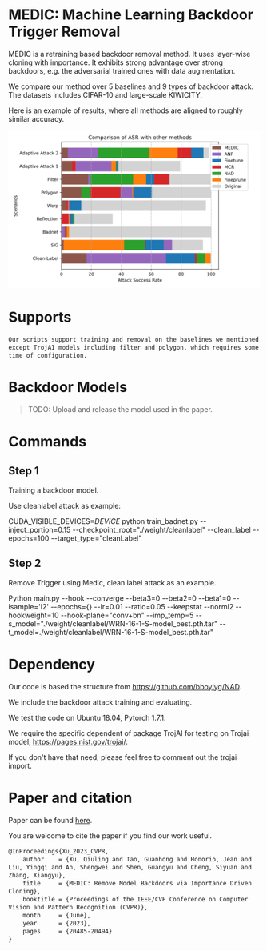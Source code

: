 # MEDIC: Machine Learning Backdoor Trigger Removal

MEDIC is a retraining based backdoor removal method. It uses layer-wise cloning with importance. It exhibits strong advantage over strong backdoors, e.g. the adversarial trained ones with data augmentation.

We compare our method over 5 baselines and 9 types of backdoor attack. The datasets includes CIFAR-10 and large-scale KIWICITY.

Here is an example of results, where all methods are aligned to roughly similar accuracy.

![Comparison of ASR](./ASR.png)

# Supports
    Our scripts support training and removal on the baselines we mentioned except TrojAI models including filter and polygon, which requires some time of configuration.

# Backdoor Models

> TODO: Upload and release the model used in the paper.

# Commands

## Step 1

Training a backdoor model. 

Use cleanlabel attack as example:

CUDA_VISIBLE_DEVICES=$DEVICE$ python train_badnet.py --inject_portion=0.15 --checkpoint_root="./weight/cleanlabel" --clean_label  --epochs=100 --target_type="cleanLabel"

## Step 2 

Remove Trigger using Medic, clean label attack as an example.

Python main.py --hook  --converge --beta3=0 --beta2=0 --beta1=0 --isample='l2' --epochs={} --lr=0.01  --ratio=0.05 --keepstat --norml2 --hookweight=10  --hook-plane="conv+bn" --imp_temp=5 --s_model="./weight/cleanlabel/WRN-16-1-S-model_best.pth.tar" --t_model=./weight/cleanlabel/WRN-16-1-S-model_best.pth.tar"

# Dependency

Our code is based the structure from https://github.com/bboylyg/NAD.

We include the backdoor attack training and evaluating.

We test the code on Ubuntu 18.04, Pytorch 1.7.1.

We require the specific dependent of package TrojAI for testing on Trojai model, https://pages.nist.gov/trojai/.

If you don't have that need, please feel free to comment out the trojai import.

# Paper and citation

Paper can be found [here](https://openaccess.thecvf.com/content/CVPR2023/html/Xu_MEDIC_Remove_Model_Backdoors_via_Importance_Driven_Cloning_CVPR_2023_paper.html).

You are welcome to cite the paper if you find our work useful.
```
@InProceedings{Xu_2023_CVPR,
    author    = {Xu, Qiuling and Tao, Guanhong and Honorio, Jean and Liu, Yingqi and An, Shengwei and Shen, Guangyu and Cheng, Siyuan and Zhang, Xiangyu},
    title     = {MEDIC: Remove Model Backdoors via Importance Driven Cloning},
    booktitle = {Proceedings of the IEEE/CVF Conference on Computer Vision and Pattern Recognition (CVPR)},
    month     = {June},
    year      = {2023},
    pages     = {20485-20494}
}
```
